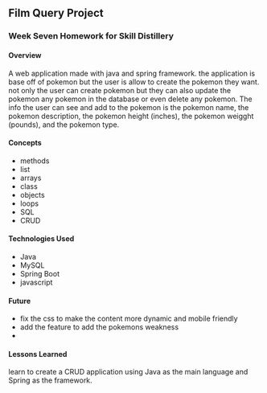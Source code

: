 ## Film Query Project
### Week Seven Homework for Skill Distillery

#### Overview

A web application made with java and spring framework. the application is base off of pokemon but the user is allow to create the pokemon they want. not only the user can create pokemon but they can also update the pokemon any pokemon in the database or even delete any pokemon. The info the user can see and add to the pokemon is the pokemon name, the pokemon description, the pokemon height (inches), the pokemon weigght (pounds), and the pokemon type.


#### Concepts

* methods
* list
* arrays
* class
* objects
* loops
* SQL
* CRUD


#### Technologies Used

 * Java
 * MySQL
 * Spring Boot
 * javascript

 #### Future

 * fix the css to make the content more dynamic and mobile friendly
 * add the feature to add the pokemons weakness
 * 

#### Lessons Learned

learn to create a CRUD application using Java as the main language and Spring as the framework.